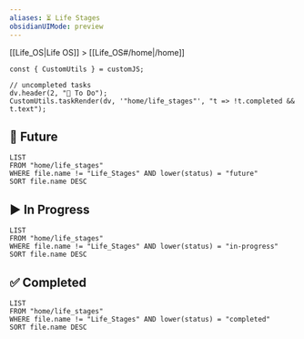 ```yaml
---
aliases: ⏳ Life Stages
obsidianUIMode: preview
---
```


[[Life_OS|Life OS]] > [[Life_OS#/home|/home]]

<!-- Life Stages: Track & document your life (eg school, first job, etc). The life stage template is generated when you create a new note from this page. -->

```dataviewjs
const { CustomUtils } = customJS;

// uncompleted tasks
dv.header(2, "🔄 To Do");
CustomUtils.taskRender(dv, '"home/life_stages"', "t => !t.completed && t.text");
```

## 🔮 Future

```dataview
LIST
FROM "home/life_stages"
WHERE file.name != "Life_Stages" AND lower(status) = "future"
SORT file.name DESC
```

## ▶️ In Progress

```dataview
LIST
FROM "home/life_stages"
WHERE file.name != "Life_Stages" AND lower(status) = "in-progress"
SORT file.name DESC
```

## ✅ Completed

```dataview
LIST
FROM "home/life_stages"
WHERE file.name != "Life_Stages" AND lower(status) = "completed"
SORT file.name DESC
```
